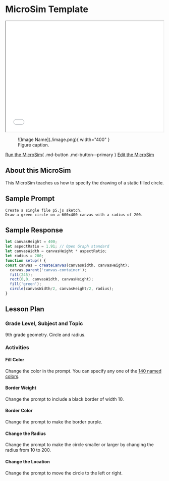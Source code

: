 # MicroSim Template

<iframe src="main.html" width="500" height="350"></iframe>
<figure markdown>
   ![Image Name](./image.png){ width="400" }
   <figcaption>Figure caption.</figcaption>
</figure>

[Run the MicroSim](./main.html){ .md-button .md-button--primary }
[Edit the MicroSim]()

## About this MicroSim

This MicroSim teaches us how to
specify the drawing of a static filled circle.

## Sample Prompt

```linenums="0"
Create a single file p5.js sketch.
Draw a green circle on a 600x400 canvas with a radius of 200.
```

## Sample Response

```javascript
let canvasHeight = 400;
let aspectRatio = 1.91; // Open Graph standard
let canvasWidth = canvasHeight * aspectRatio;
let radius = 200;
function setup() {
const canvas = createCanvas(canvasWidth, canvasHeight);
  canvas.parent('canvas-container');
  fill(245);
  rect(0,0, canvasWidth, canvasHeight);
  fill('green');
  circle(canvasWidth/2, canvasHeight/2, radius);
}
```

## Lesson Plan

### Grade Level, Subject and Topic

9th grade geometry. Circle and radius.

### Activities

#### Fill Color

Change the color in the prompt.  You
can specify any one of the [140 named colors](https://www.w3schools.com/tags/ref_colornames.asp).

#### Border Weight

Change the prompt to include a black border of
width 10.

#### Border Color

Change the prompt to make the border purple.

#### Change the Radius

Change the prompt to make the circle smaller
or larger by changing the radius from 10 to 200.

#### Change the Location

Change the prompt to move the circle to the left or right.

